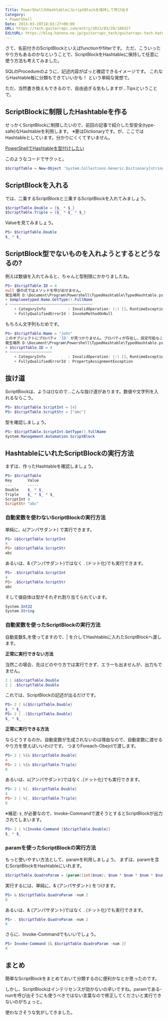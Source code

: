 ```yaml
---
Title: PowerShellのHashtableにScriptBlockを保持して呼び出す
Category:
- PowerShell
Date: 2013-03-20T18:03:27+09:00
URL: https://tech.guitarrapc.com/entry/2013/03/20/180327
EditURL: https://blog.hatena.ne.jp/guitarrapc_tech/guitarrapc-tech.hatenablog.com/atom/entry/6802418398340423913
---
```


<!--
Date: 2013-03-20T18:03:27+09:00
URL: https://tech.guitarrapc.com/entry/2013/03/20/180327
-->

さて、名前付きのScriptBlockといえばfunctionやfilterです。
ただ、こういったやり方もあるのかなということで、ScriptBlockをHashtableに保持して任意に使う方法も考えてみました。

SQLのProcedureのように、記述内容がぱっと確認できるイメージです。
これならHashtable毎に分類もできていいかも！ という単純な発想で。

ただ、当然書き換えもできるので、自由過ぎる気もしますが…Tipsということで。




## ScriptBlockに制限したHashtableを作る
せっかくScriptBlockに制限したいので、前回の記事で紹介した型安全(type-safe)なHashtableを利用します。
※要はDictionaryです。が、ここではHashtableとしています。分かりにくくてすいません。

[PowerShellでHashtableを型付けしたい](https://tech.guitarrapc.com/entry/2013/03/20/170321)

このようなコードでサクッと。

```ps1
$ScriptTable = New-Object 'System.Collections.Generic.Dictionary[string, ScriptBlock]'
```


## ScriptBlockを入れる

では、二乗するScriptBlockと三乗するScriptBlockを入れてみましょう。

```ps1
$ScriptTable.Double = {$_ * $_}
$ScriptTable.Triple = {$_ * $_ * $_}
```

Valueを見てみましょう。

```ps1
PS> $ScriptTable.Double
$_ * $_
```


## ScriptBlock型でないものを入れようとするとどうなるの?

例えば数値を入れてみると、ちゃんと型制限にかかりましたね。

```ps1
PS> $ScriptTable.ID = 4
null 値の式ではメソッドを呼び出せません。
発生場所 D:\Document\Program\Powershell\TypedHashtable\TypedHashtable.ps1:20 文字:1
+ $emploeetyped.Name.GetType().FullName
+ ~~~~~~~~~~~~~~~~~~~~~~~~~~~~~~~~~~~~~
	+ CategoryInfo          : InvalidOperation: (:) []、RuntimeException
	+ FullyQualifiedErrorId : InvokeMethodOnNull
```



もちろん文字列もだめです。

```ps1
PS> $ScriptTable.Name = "John"
このオブジェクトにプロパティ 'ID' が見つかりません。プロパティが存在し、設定可能なことを確認してください。
発生場所 D:\Document\Program\Powershell\TypedHashtable\TypedHashtable.ps1:27 文字:1
+ $ScriptTable.ID = 4
+ ~~~~~~~~~~~~~~~~~~~
	+ CategoryInfo          : InvalidOperation: (:) []、RuntimeException
	+ FullyQualifiedErrorId : PropertyAssignmentException
```


## 抜け道

ScriptBlockは、ようは{}なので…こんな抜け道があります。数値や文字列を入れるならこう。

```ps1
PS> $ScriptTable.ScriptInt = {4}
PS> $ScriptTable.ScriptStr = {"abc"}
```


型を確認しましょう。

```ps1
PS> $ScriptTable.ScriptInt.GetType().fullName
System.Management.Automation.ScriptBlock
```


## HashtableにいれたScriptBlockの実行方法

まずは、作ったHashtableを確認しましょう。

```ps1
PS> $ScriptTable
Key       Value
---       -----
Double    $_ * $_
Triple    $_ * $_ * $_
ScriptInt 4
ScriptStr "abc"
```


### 自動変数を使わないScriptBlockの実行方法

単純に、`&`(アンパサダント) で実行できます。

```ps1
PS> &$ScriptTable.ScriptInt
4
PS> &$ScriptTable.ScriptStr
abc
```


あるいは、& (アンパサダント)ではなく . (ドット化)でも実行できます。

```ps1
PS> .$ScriptTable.ScriptInt
4
PS> .$ScriptTable.ScriptStr
abc
```


そして値自体は型がそれぞれ割り当てられています。

```ps1
System.Int32
System.String
```


### 自動変数を使ったScriptBlockの実行方法

自動変数$_を使ってますので、| を介してHashtableに入れたScriptBlockへ渡します。

**正常に実行できない方法**

当然この場合、先ほどのやり方では実行できず、エラーも出ませんが、出力もでません。

```ps1
2 | &$ScriptTable.Double
2 | .$ScriptTable.Double
```


これでは、ScriptBlockの記述が出るだけです。

```ps1
PS> 2 | &{$ScriptTable.Double}
$_ * $_
PS> 2 | .{$ScriptTable.Double}
$_ * $_
```


**正常に実行できる方法**

ならどうするのか。自動変数が生成されないのは理由なので、自動変数に渡せるやり方を使えばいいわけです。
つまりForeach-Obejctで渡します。

```ps1
PS> 2 | %{& $ScriptTable.Double}
4
PS> 2 | %{& $ScriptTable.Triple}
8
```


あるいは、`&`(アンパサダント)ではなく`.`(ドット化)でも実行できます。

```ps1
PS> 2 | %{. $ScriptTable.Double}
4
PS> 2 | %{. $ScriptTable.Triple}
8
```


※補足: `$_`が必要なので、Invoke-Commandで渡そうとするとScriptBlockが出力されてしまいます。

```ps1
PS> 2 | %{Invoke-Command {$ScriptTable.Double}}
$_ * $_
```

### paramを使ったScriptBlockの実行方法

もっと使いやすい方法として、paramを利用しましょう。
まずは、paramを含むScriptBlockをHashtableにいれます。


```ps1
$ScriptTable.QuadroParam = {param([int]$num); $num * $num * $num * $num}
```


実行するには、単純に、& (アンパサダント) をつけます。

```ps1
PS> & $ScriptTable.QuadroParam -num 2
8
```


あるいは、& (アンパサダント)ではなく . (ドット化)でも実行できます。

```ps1
PS> . $ScriptTable.QuadroParam -num 2
8
```


さらに、Invoke-Commandでもいいでしょう。

```ps1
PS> Invoke-Command {& $ScriptTable.QuadroParam -num 2}
8
```

## まとめ

簡単なScriptBlockをまとめておいて分類するのに便利かなとか思ったのです。

しかし、ScriptBlockはインテリセンスが効かないの辛いですね。paramである-nunを呼び出そうにも使うべきではない言葉なので修正してくださいと実行できないのがちょっと。

使わなさそうな気がしてきました。
